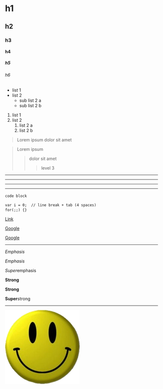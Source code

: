 # h1
## h2
### h3
#### h4
##### h5
###### h6

* list 1
* list 2
  * sub list 2 a
  * sub list 2 b
  
1. list 1
2. list 2
    1. list 2 a
    2. list 2 b
  
> Lorem ipsum dolor sit amet

>  Lorem ipsum
>> dolor sit amet
>>> level 3

***

* * *

---

- - -

`code block`

    var i = 0;  // line break + tab (4 spaces)
    for(;;) {}

[Link](http://localhost/ "Localhost")

[Google](http://google.com/ "Search")

[google]: http://google.com/ "Search"

[Google][google] 

***

*Emphasis*

_Emphasis_

*Super*emphasis

**Strong**

__Strong__

**Super**strong

***

![Have a nice day!](/img/nice_day.jpg "Have a nice day!")

